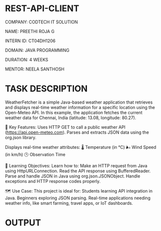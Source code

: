 # REST-API-CLIENT

COMPANY: CODTECH IT SOLUTION

NAME: PREETHI ROJA G

INTERN ID: CT04DH1206

DOMAIN: JAVA PROGRAMMING

DURATION: 4 WEEKS

MENTOR: NEELA SANTHOSH

# TASK DESCRIPTION

WeatherFetcher is a simple Java-based weather application that retrieves and displays real-time weather information for a specific location using the Open-Meteo API. In this example, the application fetches the current weather data for Chennai, India (latitude: 13.08, longitude: 80.27).

🔧 Key Features:
Uses HTTP GET to call a public weather API (https://api.open-meteo.com).
Parses and extracts JSON data using the org.json library.

Displays real-time weather attributes:
🌡 Temperature (in °C)
🌬 Wind Speed (in km/h)
🕒 Observation Time

📌 Learning Objectives:
Learn how to:
Make an HTTP request from Java using HttpURLConnection.
Read the API response using BufferedReader.
Parse and handle JSON in Java using org.json.JSONObject.
Handle exceptions and HTTP response codes properly.

🗺️ Use Case:
This project is ideal for:
Students learning API integration in Java.
Beginners exploring JSON parsing.
Real-time applications needing weather info, like smart farming, travel apps, or IoT dashboards.

# OUTPUT

